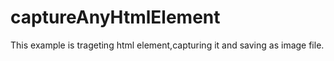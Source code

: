 # captureAnyHtmlElement
This example is trageting html element,capturing it and saving as image file.
